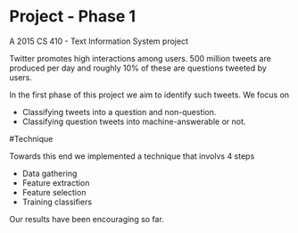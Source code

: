 # Project - Phase 1
A 2015 CS 410 - Text Information System project

Twitter promotes high interactions among users. 500 million tweets are produced per day and roughly 10% of these are questions tweeted by users.

In the first phase of this project we aim to identify such tweets. We focus on
- Classifying tweets into a question and non-question.
- Classifying question tweets into machine-answerable or not. 

#Technique 

Towards this end we implemented a technique that involvs 4 steps

- Data gathering
- Feature extraction
- Feature selection 
- Training classifiers

Our results have been encouraging so far.

